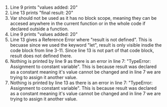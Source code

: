 
1) Line 9 prints "values added: 20" 
2) Line 13 prints "final result: 20"
3) Var should not be used as it has no block scope, meaning they can be accesed anywhere in the current function or in the whole code if declared outside a function. 
4) Line 9 prints "values added: 20"
5) Line 13 gives a Reference Error where "result is not defined". This is becuase since we used the keyword "let", result is only visible insdie the code block from line 3-11. Since line 13 is not part of that code block, result does not defined there. 
6) Nothing is printed by line 9 as there is an error in line 7: "TypeError: Assignment to constant variable". This is because result was declared as a constant meaning it's value cannot be changed and in line 7 we are trying to assign it another value. 
7) Nothing is printed by line 13 as there is an error in line 7: "TypeError: Assignment to constant variable". This is because result was declared as a constant meaning it's value cannot be changed and in line 7 we are trying to assign it another value. 